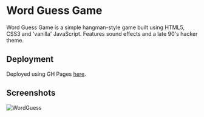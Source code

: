 # Word Guess Game

Word Guess Game is a simple hangman-style game built using HTML5, CSS3 and 'vanilla' JavaScript. Features sound effects and a late 90's hacker theme.

## Deployment

Deployed using GH Pages [here](https://pfdzm.github.io/Word-Guess-Game).

## Screenshots

![WordGuess](https://user-images.githubusercontent.com/17315212/78663490-7df69a00-78d2-11ea-86bf-11724284ff33.png)
